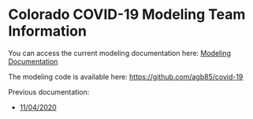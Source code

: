 
# Colorado COVID-19 Modeling Team Information

You can access the current modeling documentation here: 
[Modeling Documentation](SEIR_Documentation.pdf)


The modeling code is available here:
https://github.com/agb85/covid-19


Previous documentation:

- [11/04/2020](archive/SEIR_Documentation_20201104.pdf)